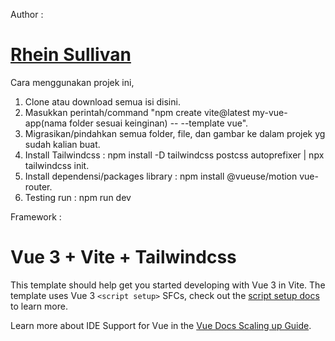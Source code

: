 Author :
# [Rhein Sullivan](https://rheinsullivan.my.id/.html#sfc-Rhein-Sullivan)

Cara menggunakan projek ini,
1. Clone atau download semua isi disini.
2. Masukkan perintah/command "npm create vite@latest my-vue-app(nama folder sesuai keinginan) -- --template vue".
3. Migrasikan/pindahkan semua folder, file, dan gambar ke dalam projek yg sudah kalian buat.
4. Install Tailwindcss : npm install -D tailwindcss postcss autoprefixer | npx tailwindcss init.
5. Install dependensi/packages library : npm install @vueuse/motion vue-router.
6. Testing run : npm run dev

Framework :
# Vue 3 + Vite + Tailwindcss

This template should help get you started developing with Vue 3 in Vite. The template uses Vue 3 `<script setup>` SFCs, check out the [script setup docs](https://v3.vuejs.org/api/sfc-script-setup.html#sfc-script-setup) to learn more.

Learn more about IDE Support for Vue in the [Vue Docs Scaling up Guide](https://vuejs.org/guide/scaling-up/tooling.html#ide-support).
